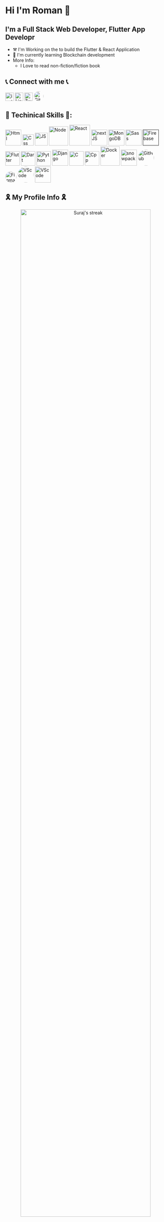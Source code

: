 # Hi I'm Roman 👋

## I'm a Full Stack Web Developer, Flutter App Developr
- ⚒️ I'm Working on the to build the Flutter & React Application
- 🌱 I'm currently learning Blockchain development
- More Info:
  - I Love to read non-fiction/fiction book


## 📞 Connect with me 📞
[<img algin="left" alt="insta" width="26px" src="https://upload.wikimedia.org/wikipedia/commons/thumb/a/a5/Instagram_icon.png/1024px-Instagram_icon.png" target="_blank"/>](https://www.instagram.com/roman_ojhaa/)
[<img algin="left" alt="Linkdin" width="26px" src="https://cdn-icons-png.flaticon.com/512/174/174857.png" target="_blank"/>](https://www.linkedin.com/in/roman-ojha-3b8bb2209/)
[<img algin="left" alt="Twitter" width="26px" src="https://www.iconpacks.net/icons/2/free-twitter-logo-icon-2429-thumb.png" target="_blank"/>](https://twitter.com/RomanOjha1)
[<img algin="left" alt="Github" width="30px" src="https://firebasestorage.googleapis.com/v0/b/github-profile-91cbc.appspot.com/o/Icons%2Fgithub.png?alt=media&token=372efb42-2546-41ea-9c16-189cacca3ec8" style="border-radius:50%" target="_blank"/>](https://github.com/RomanOjha-git)
<br/>

## 💪 Techinical Skills 💪:
[<img algin="left" alt="Html" width="50px" src="https://firebasestorage.googleapis.com/v0/b/github-profile-91cbc.appspot.com/o/Icons%2Fhtml.png?alt=media&token=c751d491-1f7c-4ec7-83c6-74860c8309e9" target="_blank"/>](https://www.w3schools.com/html/)
[<img algin="left" alt="Css" width="35px" src="https://firebasestorage.googleapis.com/v0/b/github-profile-91cbc.appspot.com/o/Icons%2Fcss.png?alt=media&token=ca527967-12c3-4500-af5e-793b0e158b74" target="_blank"/>](https://www.w3schools.com/css/)
[<img algin="left" alt="JS" width="40px" src="https://firebasestorage.googleapis.com/v0/b/github-profile-91cbc.appspot.com/o/Icons%2Fjs.png?alt=media&token=39dacac0-1a2b-49cd-b23b-0283cd713804" target="_blank"/>](https://www.w3schools.com/js/)
[<img algin="left" alt="Node" width="60px" src="https://firebasestorage.googleapis.com/v0/b/github-profile-91cbc.appspot.com/o/Icons%2Fnode.png?alt=media&token=83c81cc0-2a8a-47c6-8577-8af353ff83ba" target="_blank"/>](https://nodejs.org/en/)
[<img algin="left" alt="React" width="65px" src="https://firebasestorage.googleapis.com/v0/b/github-profile-91cbc.appspot.com/o/Icons%2Freact.png?alt=media&token=bd9c3408-7b6e-4392-b1bc-9774075f2205" target="_blank"/>](https://reactjs.org/)
[<img algin="left" alt="nextJS" style="width:50px; height:50px;" src="https://firebasestorage.googleapis.com/v0/b/github-profile-91cbc.appspot.com/o/Icons%2FnextJS.png?alt=media&token=17a7cf58-63c0-48f2-85bb-a61af515a214" target="_blank"/>](https://nextjs.org/)
[<img algin="left" alt="MongoDB" width="50px" src="https://firebasestorage.googleapis.com/v0/b/github-profile-91cbc.appspot.com/o/Icons%2FmongoDB.png?alt=media&token=8cfe0a6b-0273-41e6-965e-c85527e00aba" target="_blank"/>](https://www.mongodb.com/)
[<img algin="left" alt="Sass" width="50px" src="https://firebasestorage.googleapis.com/v0/b/github-profile-91cbc.appspot.com/o/Icons%2Fsass.png?alt=media&token=6bd4dbba-acd2-4114-96d4-ba5eeb69e1fe" target="_blank"/>](https://sass-lang.com/)
[<img algin="left" alt="Firebase" width="50px" src="https://firebasestorage.googleapis.com/v0/b/github-profile-91cbc.appspot.com/o/Icons%2Ffirebase.png?alt=media&token=d9ee3bfe-d865-49b2-8172-2e30d65215ec" target="_blank"/>]()
[<img algin="left" alt="Flutter" width="45px" src="https://firebasestorage.googleapis.com/v0/b/github-profile-91cbc.appspot.com/o/Icons%2Fflutter.png?alt=media&token=38c6b0b3-3dc9-4b53-abf3-03ad2ee085bf" target="_blank"/>](https://flutter.dev/)
[<img algin="left" alt="Dart" width="45px" src="https://firebasestorage.googleapis.com/v0/b/github-profile-91cbc.appspot.com/o/Icons%2Fdart.png?alt=media&token=e193a106-1fa5-46ad-92a6-70a4579e9d5b" target="_blank"/>](https://dart.dev/)
[<img algin="left" alt="Python" width="45px" src="https://firebasestorage.googleapis.com/v0/b/github-profile-91cbc.appspot.com/o/Icons%2Fpython.png?alt=media&token=1179e596-6484-4f2e-9b14-1e646d48798f" target="_blank"/>](https://www.python.org/)
[<img algin="left" alt="Django" width="50px" src="https://firebasestorage.googleapis.com/v0/b/github-profile-91cbc.appspot.com/o/Icons%2Fdjango.png?alt=media&token=e3f09daa-5c90-4e22-bb1e-6d282fefad22" target="_blank"/>](https://www.djangoproject.com/)
[<img algin="left" alt="C" width="45px" src="https://firebasestorage.googleapis.com/v0/b/github-profile-91cbc.appspot.com/o/Icons%2Fc.png?alt=media&token=8122181a-c56e-4166-849e-9650fae964d5" target="_blank"/>](https://www.cprogramming.com/)
[<img algin="left" alt="Cpp" width="45px" src="https://firebasestorage.googleapis.com/v0/b/github-profile-91cbc.appspot.com/o/Icons%2Fcpp.png?alt=media&token=910aeb77-fdab-417e-b525-83c2499d4b6e" target="_blank"/>](https://www.cprogramming.com/)
[<img algin="left" alt="Docker" width="60px" src="https://firebasestorage.googleapis.com/v0/b/github-profile-91cbc.appspot.com/o/Icons%2Fdocker.png?alt=media&token=427fd67b-3af7-4faa-b1ca-9dc700b36ce1" target="_blank"/>](https://www.docker.com/)
[<img algin="left" alt="snowpack" width="50px" src="https://firebasestorage.googleapis.com/v0/b/github-profile-91cbc.appspot.com/o/Icons%2Fsnowpack.png?alt=media&token=24bf1811-691c-419d-a17e-b0c31e60581c" target="_blank"/>](https://www.snowpack.dev/)
[<img algin="left" alt="GitHub" width="50px" src="https://firebasestorage.googleapis.com/v0/b/github-profile-91cbc.appspot.com/o/Icons%2Fgithub.png?alt=media&token=372efb42-2546-41ea-9c16-189cacca3ec8" style="border-radius:50%" target="_blank"/>](https://github.com/)
[<img algin="left" alt="Figma" width="35px" src="https://firebasestorage.googleapis.com/v0/b/github-profile-91cbc.appspot.com/o/Icons%2Ffigma.svg?alt=media&token=c63f31ae-67c7-4275-9600-cb0594b4f64d" style="border-radius:50%" target="_blank"/>](https://www.figma.com/)
[<img algin="left" alt="VScode" width="50px" src="https://firebasestorage.googleapis.com/v0/b/github-profile-91cbc.appspot.com/o/Icons%2Fvscode.png?alt=media&token=c9b17b88-dbce-4dfe-9427-886cd1a9787f" style="border-radius:50%" target="_blank"/>](https://code.visualstudio.com/)
[<img algin="left" alt="VScode" width="50px" src="https://firebasestorage.googleapis.com/v0/b/github-profile-91cbc.appspot.com/o/Icons%2Fnotion.png?alt=media&token=1257cd4a-6508-4482-b3db-248790c1ef45" target="_blank"/>](https://code.visualstudio.com/)



<!-- Github Streak -->
## 🎗️ My Profile Info 🎗️
<p align="center">
    <a href="https://github.com/RomanOjha-git/RomanOjha-git">
        <img title="🔥 Get streak stats for your profile at git.io/streak-stats" alt="Suraj's streak" src="https://github-readme-streak-stats.herokuapp.com/?user=RomanOjha-git&theme=radical&hide_border=true&stroke=0000&background=060A0CD0" width = "90%" />
    </a>
</p>

<p align="center">
    <a href="https://github.com/RomanOjha-git/RomanOjha-git"><img alt="Suraj's Github Stats" src="https://github-readme-stats.vercel.app/api?username=RomanOjha-git&theme=radical&hide_border=true&show_icons=true" width = "90%" /></a>
  </p>
